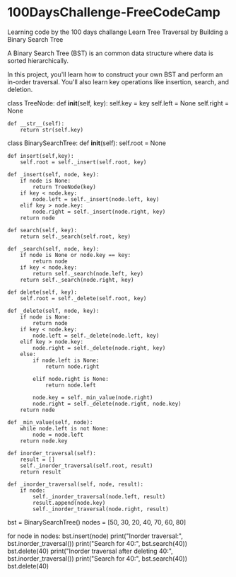 # 100DaysChallenge-FreeCodeCamp
Learning code by the 100 days challange 
Learn Tree Traversal by Building a Binary Search Tree


A Binary Search Tree (BST) is an common data structure where data is sorted hierarchically.

In this project, you'll learn how to construct your own BST and perform an in-order traversal. You'll also learn key operations like insertion, search, and deletion.

class TreeNode:
    def __init__(self, key):
        self.key = key
        self.left = None
        self.right = None

    def __str__(self):
        return str(self.key)


class BinarySearchTree:
    def __init__(self):
        self.root = None

    def insert(self,key):
        self.root = self._insert(self.root, key)

    def _insert(self, node, key):
        if node is None:
            return TreeNode(key)
        if key < node.key:
            node.left = self._insert(node.left, key)
        elif key > node.key:
            node.right = self._insert(node.right, key)
        return node

    def search(self, key):
        return self._search(self.root, key)

    def _search(self, node, key):
        if node is None or node.key == key:
            return node
        if key < node.key:
            return self._search(node.left, key)
        return self._search(node.right, key)

    def delete(self, key):
        self.root = self._delete(self.root, key)

    def _delete(self, node, key):
        if node is None:
            return node
        if key < node.key:
            node.left = self._delete(node.left, key)
        elif key > node.key:
            node.right = self._delete(node.right, key)
        else:
            if node.left is None:
                return node.right

            elif node.right is None:
                return node.left

            node.key = self._min_value(node.right)
            node.right = self._delete(node.right, node.key)
        return node

    def _min_value(self, node):
        while node.left is not None:
            node = node.left
        return node.key

    def inorder_traversal(self):
        result = []
        self._inorder_traversal(self.root, result)
        return result

    def _inorder_traversal(self, node, result):
        if node:
            self._inorder_traversal(node.left, result)
            result.append(node.key)
            self._inorder_traversal(node.right, result)


bst = BinarySearchTree()
nodes = [50, 30, 20, 40, 70, 60, 80]

for node in nodes:
    bst.insert(node)
print("Inorder traversal:", bst.inorder_traversal())
print("Search for 40:", bst.search(40))
bst.delete(40)
print("Inorder traversal after deleting 40:", bst.inorder_traversal())
print("Search for 40:", bst.search(40))
bst.delete(40)
